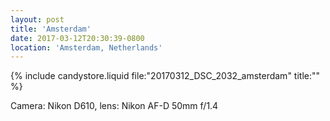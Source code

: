 ```yaml
---
layout: post
title: 'Amsterdam'
date: 2017-03-12T20:30:39-0800
location: 'Amsterdam, Netherlands'
---
```


{% include candystore.liquid file:"20170312_DSC_2032_amsterdam" title:"" %}

Camera: Nikon D610, lens: Nikon AF-D 50mm f/1.4

